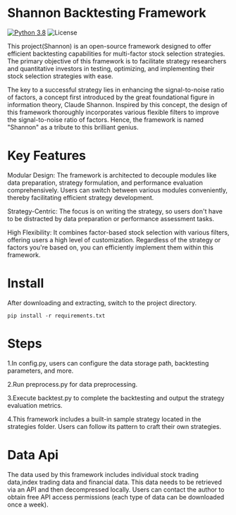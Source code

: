 # Shannon Backtesting Framework
[![Python 3.8](https://img.shields.io/badge/python-3.8-blue.svg)](https://www.python.org/downloads/release/python-360/)
![License](https://img.shields.io/github/license/AI4Finance-Foundation/fingpt.svg?color=brightgreen)

This project(Shannon) is an open-source framework designed to offer efficient backtesting capabilities for multi-factor stock selection strategies. The primary objective of this framework is to facilitate strategy researchers and quantitative investors in testing, optimizing, and implementing their stock selection strategies with ease.

The key to a successful strategy lies in enhancing the signal-to-noise ratio of factors, a concept first introduced by the great foundational figure in information theory, Claude Shannon. Inspired by this concept, the design of this framework thoroughly incorporates various flexible filters to improve the signal-to-noise ratio of factors. Hence, the framework is named "Shannon" as a tribute to this brilliant genius.

# __Key Features__

Modular Design: The framework is architected to decouple modules like data preparation, strategy formulation, and performance evaluation comprehensively. Users can switch between various modules conveniently, thereby facilitating efficient strategy development.

Strategy-Centric: The focus is on writing the strategy, so users don't have to be distracted by data preparation or performance assessment tasks.

High Flexibility: It combines factor-based stock selection with various filters, offering users a high level of customization. Regardless of the strategy or factors you're based on, you can efficiently implement them within this framework. 

# __Install__

After downloading and extracting, switch to the project directory.
```shell
pip install -r requirements.txt
```

# __Steps__

1.In config.py, users can configure the data storage path, backtesting parameters, and more. 

2.Run preprocess.py for data preprocessing. 

3.Execute backtest.py to complete the backtesting and output the strategy evaluation metrics.

4.This framework includes a built-in sample strategy located in the strategies folder. Users can follow its pattern to craft their own strategies.

# __Data Api__
The data used by this framework includes individual stock trading data,index trading data and  financial data. This data needs to be retrieved via an API and then decompressed locally. Users can contact the author to obtain free API access permissions (each type of data can be downloaded once a week).
